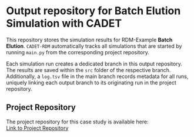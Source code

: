 # Output repository for Batch Elution Simulation with CADET

This repository stores the simulation results for RDM-Example **Batch Elution**. `CADET-RDM` automatically tracks all simulations that are started by running `main.py` from the corresponding project repository.

Each simulation run creates a dedicated branch in this output repository. The results are saved within the `src` folder of the respective branch. Additionally, a `log.tsv` file in the main branch records metadata for all runs, uniquely linking each output branch to its originating run in the project repository.

## Project Repository
The project repository for this case study is available here: <br>
[Link to Project Repository](https://github.com/cadet/RDM-Example-Batch-Elution)

